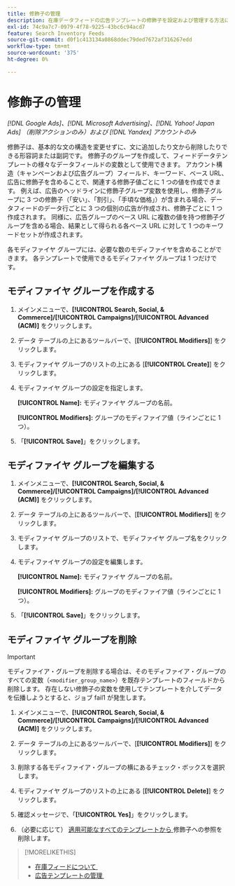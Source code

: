 ```yaml
---
title: 修飾子の管理
description: 在庫データフィードの広告テンプレートの修飾子を設定および管理する方法について説明します。
exl-id: 74c9a7c7-0979-4f78-9225-43bc6c94acd7
feature: Search Inventory Feeds
source-git-commit: d0f1c413134a0868ddec79ded7672af316267edd
workflow-type: tm+mt
source-wordcount: '375'
ht-degree: 0%

---
```


# 修飾子の管理

*[!DNL Google Ads]、[!DNL Microsoft Advertising]、[!DNL Yahoo! Japan Ads] （削除アクションのみ）および [!DNL Yandex] アカウントのみ*

修飾子は、基本的な文の構造を変更せずに、文に追加したり文から削除したりできる形容詞または副詞です。 修飾子のグループを作成して、フィードデータテンプレートの様々なデータフィールドの変数として使用できます。 アカウント構造（キャンペーンおよび広告グループ）フィールド、キーワード、ベース URL、広告に修飾子を含めることで、関連する修飾子値ごとに 1 つの値を作成できます。 例えば、広告のヘッドラインに修飾子グループ変数を使用し、修飾子グループに 3 つの修飾子（「安い」、「割引」、「手頃な価格」）が含まれる場合、データフィードのデータ行ごとに 3 つの個別の広告が作成され、修飾子ごとに 1 つ作成されます。 同様に、広告グループのベース URL に複数の値を持つ修飾子グループを含める場合、結果として得られる各ベース URL に対して 1 つのキーワードセットが作成されます。

各モディファイヤ グループには、必要な数のモディファイヤを含めることができます。 各テンプレートで使用できるモディファイヤ グループは 1 つだけです。

## モディファイヤ グループを作成する

1. メインメニューで、**[!UICONTROL Search, Social, & Commerce]/[!UICONTROL Campaigns]/[!UICONTROL Advanced (ACM)]** をクリックします。

1. データ テーブルの上にあるツールバーで、[**[!UICONTROL Modifiers]**] をクリックします。

1. モディファイヤ グループのリストの上にある [**[!UICONTROL Create]**] をクリックします。

1. モディファイヤ グループの設定を指定します。

   **[!UICONTROL Name]:** モディファイヤ グループの名前。

   **[!UICONTROL Modifiers]:** グループのモディファイア値（ラインごとに 1 つ）。

1. 「**[!UICONTROL Save]**」をクリックします。

## モディファイヤ グループを編集する

1. メインメニューで、**[!UICONTROL Search, Social, & Commerce]/[!UICONTROL Campaigns]/[!UICONTROL Advanced (ACM)]** をクリックします。

1. データ テーブルの上にあるツールバーで、[**[!UICONTROL Modifiers]**] をクリックします。

1. モディファイヤ グループのリストで、モディファイヤ グループ名をクリックします。

1. モディファイヤ グループの設定を編集します。

   **[!UICONTROL Name]:** モディファイヤ グループの名前。

   **[!UICONTROL Modifiers]:** グループのモディファイア値（ラインごとに 1 つ）。

1. 「**[!UICONTROL Save]**」をクリックします。

## モディファイヤ グループを削除

>[!IMPORTANT]
>
>モディファイア・グループを削除する場合は、そのモディファイア・グループのすべての変数（`<modifier_group_name>`）を既存テンプレートのフィールドから削除します。 存在しない修飾子の変数を使用してテンプレートを介してデータを伝播しようとすると、ジョブ fail1 が発生します。

1. メインメニューで、**[!UICONTROL Search, Social, & Commerce]/[!UICONTROL Campaigns]/[!UICONTROL Advanced (ACM)]** をクリックします。

1. データ テーブルの上にあるツールバーで、[**[!UICONTROL Modifiers]**] をクリックします。

1. 削除する各モディファイア・グループの横にあるチェック・ボックスを選択します。

1. モディファイヤ グループのリストの上にある [**[!UICONTROL Delete]**] をクリックします。

1. 確認メッセージで、「**[!UICONTROL Yes]**」をクリックします。

1. （必要に応じて） [&#x200B; 適用可能なすべてのテンプレートから &#x200B;](/help/search-social-commerce/campaign-management/inventory-feeds/ad-templates/ad-template-manage.md) 修飾子への参照を削除します。

>[!MORELIKETHIS]
>
>* [&#x200B; 在庫フィードについて &#x200B;](/help/search-social-commerce/campaign-management/inventory-feeds/inventory-feeds-about.md)
>* [&#x200B; 広告テンプレートの管理 &#x200B;](/help/search-social-commerce/campaign-management/inventory-feeds/ad-templates/ad-template-manage.md)
